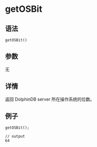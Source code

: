 # getOSBit

## 语法

`getOSBit()`

## 参数

无

## 详情

返回 DolphinDB server 所在操作系统的位数。

## 例子

```
getOSBit();

// output
64
```

